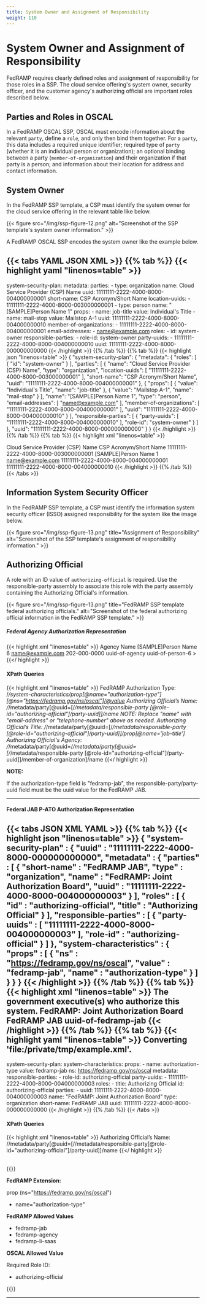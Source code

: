 ```yaml
---
title: System Owner and Assignment of Responsibility
weight: 110
---
```

# System Owner and Assignment of Responsibility

FedRAMP requires clearly defined roles and assignment of responsibility for those roles in a SSP. The cloud service offering's system owner, security officer, and the customer agency's authorizing official are important roles described below.

## Parties and Roles in OSCAL

In a FedRAMP OSCAL SSP, OSCAL must encode information about the relevant `party`, define a `role`, and only then bind them together. For a `party`, this data includes a required unique identifier; required type of `party` (whether it is an individual person or organization); an optional binding between a party (`member-of-organization`) and their organization if that party is a person; and information about their location for address and contact information.

## System Owner

In the FedRAMP SSP template, a CSP must identify the system owner for the cloud service offering in the relevant table like below.

{{< figure src="/img/ssp-figure-12.png" alt="Screenshot of the SSP template's system owner information." >}}

A FedRAMP OSCAL SSP encodes the system owner like the example below.

{{< tabs YAML JSON XML >}}
{{% tab %}}
{{< highlight yaml "linenos=table" >}}
---
system-security-plan:
  metadata:
    parties:
    - type: organization
      name: Cloud Service Provider (CSP) Name
      uuid: 11111111-2222-4000-8000-004000000001
      short-name: CSP Acronym/Short Name
      location-uuids:
      - 11111111-2222-4000-8000-003000000001
    - type: person
      name: "[SAMPLE]Person Name 1"
      props:
      - name: job-title
        value: Individual's Title
      - name: mail-stop
        value: Mailstop A-1
      uuid: 11111111-2222-4000-8000-004000000010
      member-of-organizations:
      - 11111111-2222-4000-8000-004000000001
      email-addresses:
      - name@example.com
    roles:
    - id: system-owner
    responsible-parties:
    - role-id: system-owner
      party-uuids:
      - 11111111-2222-4000-8000-004000000010
  uuid: 11111111-2222-4000-8000-000000000000
{{< /highlight >}}
{{% /tab %}}
{{% tab %}}
{{< highlight json "linenos=table" >}}
{
  "system-security-plan": {
    "metadata": {
      "roles": [
        {
          "id": "system-owner"
        }
      ],
      "parties": [
        {
          "name": "Cloud Service Provider (CSP) Name",
          "type": "organization",
          "location-uuids": [
            "11111111-2222-4000-8000-003000000001"
          ],
          "short-name": "CSP Acronym/Short Name",
          "uuid": "11111111-2222-4000-8000-004000000001"
        },
        {
          "props": [
            {
              "value": "Individual's Title",
              "name": "job-title"
            },
            {
              "value": "Mailstop A-1",
              "name": "mail-stop"
            }
          ],
          "name": "[SAMPLE]Person Name 1",
          "type": "person",
          "email-addresses": [
            "name@example.com"
          ],
          "member-of-organizations": [
            "11111111-2222-4000-8000-004000000001"
          ],
          "uuid": "11111111-2222-4000-8000-004000000010"
        }
      ],
      "responsible-parties": [
        {
          "party-uuids": [
            "11111111-2222-4000-8000-004000000010"
          ],
          "role-id": "system-owner"
        }
      ]
    },
    "uuid": "11111111-2222-4000-8000-000000000000"
  }
}
{{< /highlight >}}
{{% /tab %}}
{{% tab %}}
{{< highlight xml "linenos=table" >}}
<?xml version="1.0" encoding="UTF-8"?>
<system-security-plan xmlns="http://csrc.nist.gov/ns/oscal/1.0"
  uuid="11111111-2222-4000-8000-000000000000">
  <metadata>
    <role id="system-owner"/>
    <party uuid="11111111-2222-4000-8000-004000000001" type="organization">
      <name>Cloud Service Provider (CSP) Name</name>
      <short-name>CSP Acronym/Short Name</short-name>
      <location-uuid>11111111-2222-4000-8000-003000000001</location-uuid>
    </party>
    <party uuid="11111111-2222-4000-8000-004000000010" type="person">
      <name>[SAMPLE]Person Name 1</name>
      <prop name="job-title" value="Individual's Title"/>
      <prop name="mail-stop" value="Mailstop A-1"/>
      <email-address>name@example.com</email-address>
      <member-of-organization>11111111-2222-4000-8000-004000000001</member-of-organization>
    </party>    
    <responsible-party role-id="system-owner">
        <party-uuid>11111111-2222-4000-8000-004000000010</party-uuid>
    </responsible-party>
  </metadata>
</system-security-plan>
{{< /highlight >}}
{{% /tab %}}
{{< /tabs >}}


## Information System Security Officer

In the FedRAMP SSP template, a CSP must identify the information system security officer (ISSO) assigned responsibility for the system like the image below.

{{< figure src="/img/ssp-figure-13.png" title="Assignment of Responsibility" alt="Screenshot of the SSP template's assignment of responsibility information." >}}

## Authorizing Official

A role with an ID value of `authorizing-official` is required. Use the responsible-party assembly to associate this role with the party assembly containing the Authorizing Official's information.

{{< figure src="/img/ssp-figure-13.png" title="FedRAMP SSP template federal authorizing officials." alt="Screenshot of the federal authorizing official information in the FedRAMP SSP template." >}}

##### Federal Agency Authorization Representation
{{< highlight xml "linenos=table" >}}
<metadata>
    <role id="authorizing-official">
        <title>Authorizing Official</title>
    </role>
    <party uuid="uuid-of-agency" type="organization">
        <name>Agency Name</name>
    </party>
    <party uuid="uuid-of-person-6" type="person">
        <name>[SAMPLE]Person Name 6</name>
        <prop name="job-title" value="Individual's Title"/>
            <email-address>name@example.com</email-address>
            <telephone-number>202-000-0000</telephone-number>
            <member-of-organization>uuid-of-agency</member-of-organization>
    </party>
    <role id="authorizing-official"/>
    <responsible-party role-id="authorizing-official">
        <party-uuid>uuid-of-person-6</party-uuid>
    </responsible-party>
</metadata>>
<system-characteristics>
    <prop ns="https://fedramp.gov/ns/oscal" name="authorization-type" value="fedramp-agency" />
</system-characteristics>
{{</ highlight >}}

#### XPath Queries
{{< highlight xml "linenos=table" >}}
    FedRAMP Authorization Type:
        /*/system-characteristics/prop[@name="authorization-type"][@ns="https://fedramp.gov/ns/oscal"]/@value
    Authorizing Official’s Name:
        /*/metadata/party[@uuid=[/*/metadata/responsible-party [@role-id="authorizing-official"]/party-uuid]]/name
    NOTE: Replace "name" with "email-address" or "telephone-number" above as needed.
    Authorizing Official’s Title:
        /*/metadata/party[@uuid=[/*/metadata/responsible-party [@role-id="authorizing-official"]/party-uuid]]/prop[@name='job-title']
    Authorizing Official's Agency:
        /*/metadata/party[@uuid=/*/metadata/party[@uuid=[/*/metadata/responsible-party [@role-id="authorizing-official"]/party-uuid]]/member-of-organization]/name
{{</ highlight >}}

**NOTE:**

If the authorization-type field is "fedramp-jab", the responsible-party/party-uuid field must be the uuid value for the FedRAMP JAB.

---
#### Federal JAB P-ATO Authorization Representation
{{< tabs JSON XML YAML >}}
{{% tab %}}
{{< highlight json "linenos=table" >}}
{
  "system-security-plan" : {
    "uuid" : "11111111-2222-4000-8000-000000000000",
    "metadata" : {
      "parties" : [ {
        "short-name" : "FedRAMP JAB",
        "type" : "organization",
        "name" : "FedRAMP: Joint Authorization Board",
        "uuid" : "11111111-2222-4000-8000-004000000003"
      } ],
      "roles" : [ {
        "id" : "authorizing-official",
        "title" : "Authorizing Official"
      } ],
      "responsible-parties" : [ {
        "party-uuids" : [ "11111111-2222-4000-8000-004000000003" ],
        "role-id" : "authorizing-official"
      } ]
    },
    "system-characteristics" : {
      "props" : [ {
        "ns" : "https://fedramp.gov/ns/oscal",
        "value" : "fedramp-jab",
        "name" : "authorization-type"
      } ]
    }
  }
}
{{< /highlight >}}
{{% /tab %}}
{{% tab %}}
{{< highlight xml "linenos=table" >}}
<system-security-plan>
    <metadata>
        <role id="authorizing-official">
            <title>Authorizing Official</title>
            <desc>The government executive(s) who authorize this system.</desc>
        </role>
        <party uuid="uuid-of-fedramp-jab" type="organization">
            <name>FedRAMP: Joint Authorization Board</name>
            <short-name>FedRAMP JAB</short-name>
        </party>
        <responsible-party role-id="authorizing-official">
            <party-uuid>uuid-of-fedramp-jab</party-uuid>
        </responsible-party>
    </metadata>
    <system-characteristics>
        <prop ns="https://fedramp.gov/ns/oscal" name="authorization-type" value="fedramp-jab"/>
    </system-characteristics>
</system-security-plan>
{{< /highlight >}}
{{% /tab %}}
{{% tab %}}
{{< highlight yaml "linenos=table" >}}
Converting 'file:/private/tmp/example.xml'.
---
system-security-plan:
  system-characteristics:
    props:
    - name: authorization-type
      value: fedramp-jab
      ns: https://fedramp.gov/ns/oscal
  metadata:
    responsible-parties:
    - role-id: authorizing-official
      party-uuids:
      - 11111111-2222-4000-8000-004000000003
    roles:
    - title: Authorizing Official
      id: authorizing-official
    parties:
    - uuid: 11111111-2222-4000-8000-004000000003
      name: "FedRAMP: Joint Authorization Board"
      type: organization
      short-name: FedRAMP JAB
  uuid: 11111111-2222-4000-8000-000000000000
{{< /highlight >}}
{{% /tab %}}
{{< /tabs >}}

#### XPath Queries
{{< highlight xml "linenos=table" >}}
    Authorizing Official’s Name:
        //metadata/party[@uuid=[//metadata/responsible-party[@role-id="authorizing-official"]/party-uuid]]/name
{{</ highlight >}}

<br />
{{<callout>}}

**FedRAMP Extension:**

prop (ns="https://fedramp.gov/ns/oscal")
- name="authorization-type" 

**FedRAMP Allowed Values**
- fedramp-jab
- fedramp-agency
- fedramp-li-saas

**OSCAL Allowed Value**

Required Role ID:
- authorizing-official

{{</callout>}}


---

